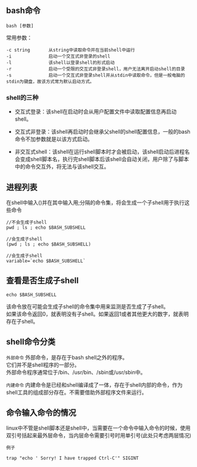## bash命令
    bash [参数]

常用参数：
    
    -c string       从string中读取命令并在当前shell中运行
    -i              启动一个交互式非登录的shell
    -l              该shell以登录shell的形式启动
    -r              启动一个受限的交互式非登录shell，用户无法离开启动shell的目录
    -s              启动一个交互式非登录shell并从stdin中读取命令，但是一般电脑的stdin为键盘，故该方式常为默认启动方式。
    
    
### shell的三种
* 交互式登录：该shell在启动时会从用户配置文件中读取配置信息再启动shell。

* 交互式非登录：该shell再启动时会继承父shell的shell配置信息，一般的bash命令不加参数就是以该方式启动。

* 非交互式shell：该shell在运行shell脚本时才会被启动，该shell启动后进程名会变成shell脚本名，执行完shell脚本后该shell会自动关闭，用户除了与脚本中的命令交互外，将无法与该shell交互。

## 进程列表
在shell中输入()并在其中输入用;分隔的命令集，将会生成一个子shell用于执行这些命令

    //不会生成子shell
    pwd ; ls ; echo $BASH_SUBSHELL
    
    //会生成子shell
    (pwd ; ls ; echo $BASH_SUBSHELL)
    
    //会生成子shell
    variable=`echo $BASH_SUBSHELL`
    

## 查看是否生成子shell

    echo $BASH_SUBSHELL

该命令放在可能会生成子shell的命令集中用来监测是否生成了子shell。  
如果该命令返回0，就表明没有子shell。如果返回1或者其他更大的数字，就表明存在子shell。


## shell命令分类
`外部命令`
外部命令，是存在于bash shell之外的程序。  
它们并不是shell程序的一部分。  
外部命令程序通常位于/bin、/usr/bin、/sbin或/usr/sbin中。


`内建命令`
内建命令是已经和shell编译成了一体，存在于shell内部的命令，作为shell工具的组成部分存在。不需要借助外部程序文件来运行。


## 命令输入命令的情况
linux中不管是shell脚本还是shell中，当需要在一个命令中输入命令的时候，使用双引号括起来最外层命令，当内层命令需要引号时用单引号(此处只考虑两层情况)

`例子`
    
    trap "echo ' Sorry! I have trapped Ctrl-C'" SIGINT